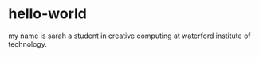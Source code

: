 # hello-world
my name is sarah a student in creative computing at waterford institute of technology.
